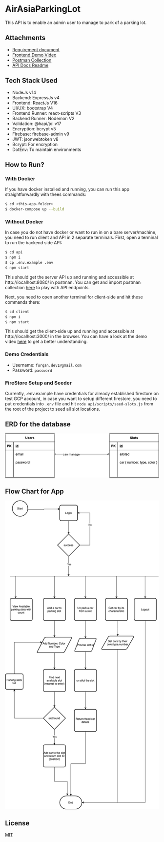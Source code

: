 # AirAsiaParkingLot

This API is to enable an admin user to manage to park of a parking lot.

## Attachments

- [Requirement document](docs/TL_Backend_FS.pdf)
- [Frontend Demo Video](docs/frontend-demo.mp4)
- [Postman Collection](docs/api-postman-collection.json)
- [API Docs Readme](docs/API-DOCS.md)

## Tech Stack Used
- NodeJs v14
- Backend: ExpressJs v4
- Frontend: ReactJs V16
- UI/UX: bootstrap V4
- Frontend Runner: react-scripts V3
- Backend Runner: Nodemon V2
- Validation: @hapi/joi v17
- Encryption: bcrypt v5
- Firebase:  firebase-admin v9
- JWT: jsonwebtoken v8
- Bcrypt: For encryption
- DotEnv: To maintain environments

## How to Run?

### With Docker

If you have docker installed and running, you can run this app straightforwardly with thees commands:

```bash
$ cd <this-app-folder>
$ docker-compose up --build
```

### Without Docker

In case you do not have docker or want to run in on a bare server/machine, you need to run client and API in 2 separate terminals. First, open a terminal to run the backend side API:

```bash
$ cd api
$ npm i
$ cp .env.example .env
$ npm start
```
This should get the server API up and running and accessible at http://localhost:8080/ in postman. You can get and import postman collection [here](docs/api-postman-collection.json) to play with API endpoints.

Next, you need to open another terminal for client-side and hit these commands there:
```bash
$ cd client
$ npm i
$ npm start
```
This should get the client-side up and running and accessible at http://localhost:3000/ in the browser. You can have a look at the demo video [here](docs/frontend-demo.mp4) to get a better understanding.

### Demo Credentials
- Username: `furqan.dev1@gmail.com`
- Password: `password`

### FireStore Setup and Seeder
Currently, .env.example have credentials for already established firestore on test GCP account, in case you want to setup different firestore, you need to put credentials into `.env` file and hit `node api/scripts/seed-slots.js` from the root of the project to seed all slot locations.

## ERD for the database
![ERD for the database](docs/database-erd.png)

## Flow Chart for App
![Flow Chart for App](docs/park-flow-chart.png)

## License
[MIT](https://choosealicense.com/licenses/mit/)
